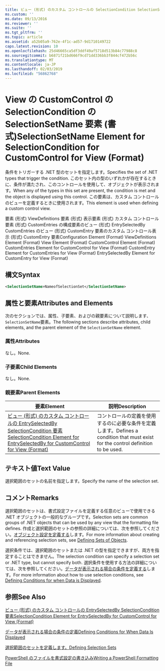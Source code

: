 ```yaml
---
title: ビュー (形式) のカスタム コントロールの SelectionCondition SelectionSetName 要素 |Microsoft Docs
ms.custom: ''
ms.date: 09/13/2016
ms.reviewer: ''
ms.suite: ''
ms.tgt_pltfrm: ''
ms.topic: article
ms.assetid: a52b05a9-762e-4f1c-ad57-9d1710149722
caps.latest.revision: 10
ms.openlocfilehash: 25d46665ca5df3ddf49af5718d513b84c77988c8
ms.sourcegitcommit: b6871f21bd666f9cd71dd336bb3f844cf472b56c
ms.translationtype: MT
ms.contentlocale: ja-JP
ms.lasthandoff: 02/03/2019
ms.locfileid: "56862768"
---
```

# <a name="selectionsetname-element-for-selectioncondition-for-customcontrol-for-view-format"></a><span data-ttu-id="0d4db-102">View の CustomControl の SelectionCondition の SelectionSetName 要素 (書式)</span><span class="sxs-lookup"><span data-stu-id="0d4db-102">SelectionSetName Element for SelectionCondition for CustomControl for View (Format)</span></span>

<span data-ttu-id="0d4db-103">条件をトリガーする .NET 型のセットを指定します。</span><span class="sxs-lookup"><span data-stu-id="0d4db-103">Specifies the set of .NET types that trigger the condition.</span></span> <span data-ttu-id="0d4db-104">このセット内の型のいずれかが存在するときに、条件が満たされ、このコントロールを使用して、オブジェクトが表示されます。</span><span class="sxs-lookup"><span data-stu-id="0d4db-104">When any of the types in this set are present, the condition is met and the object is displayed using this control.</span></span> <span data-ttu-id="0d4db-105">この要素は、カスタム コントロールのビューを定義するときに使用されます。</span><span class="sxs-lookup"><span data-stu-id="0d4db-105">This element is used when defining a custom control view.</span></span>

<span data-ttu-id="0d4db-106">要素 (形式) ViewDefinitions 要素 (形式) 表示要素 (形式) カスタム コントロール要素 (形式) CustomEntries の構成要素のビュー (形式) EntrySelectedBy CustomEntries のビュー (形式) CustomEntry 要素のカスタム コントロール表示 (形式) CustomEntry 要素</span><span class="sxs-lookup"><span data-stu-id="0d4db-106">Configuration Element (Format) ViewDefinitions Element (Format) View Element (Format) CustomControl Element (Format) CustomEntries Element for CustomControl for View (Format) CustomEntry Element for CustomEntries for View (Format) EntrySelectedBy Element for CustomEntry for View (Format)</span></span>

## <a name="syntax"></a><span data-ttu-id="0d4db-107">構文</span><span class="sxs-lookup"><span data-stu-id="0d4db-107">Syntax</span></span>

```xml
<SelectionSetName>NameofSelectionSet</SelectionSetName>
```

## <a name="attributes-and-elements"></a><span data-ttu-id="0d4db-108">属性と要素</span><span class="sxs-lookup"><span data-stu-id="0d4db-108">Attributes and Elements</span></span>

<span data-ttu-id="0d4db-109">次のセクションでは、属性、子要素、およびの親要素について説明します、`SelectionSetName`要素。</span><span class="sxs-lookup"><span data-stu-id="0d4db-109">The following sections describe attributes, child elements, and the parent element of the `SelectionSetName` element.</span></span>

### <a name="attributes"></a><span data-ttu-id="0d4db-110">属性</span><span class="sxs-lookup"><span data-stu-id="0d4db-110">Attributes</span></span>

<span data-ttu-id="0d4db-111">なし。</span><span class="sxs-lookup"><span data-stu-id="0d4db-111">None.</span></span>

### <a name="child-elements"></a><span data-ttu-id="0d4db-112">子要素</span><span class="sxs-lookup"><span data-stu-id="0d4db-112">Child Elements</span></span>

<span data-ttu-id="0d4db-113">なし。</span><span class="sxs-lookup"><span data-stu-id="0d4db-113">None.</span></span>

### <a name="parent-elements"></a><span data-ttu-id="0d4db-114">親要素</span><span class="sxs-lookup"><span data-stu-id="0d4db-114">Parent Elements</span></span>

|<span data-ttu-id="0d4db-115">要素</span><span class="sxs-lookup"><span data-stu-id="0d4db-115">Element</span></span>|<span data-ttu-id="0d4db-116">説明</span><span class="sxs-lookup"><span data-stu-id="0d4db-116">Description</span></span>|
|-------------|-----------------|
|[<span data-ttu-id="0d4db-117">ビュー (形式) のカスタム コントロールの EntrySelectedBy SelectionCondition 要素</span><span class="sxs-lookup"><span data-stu-id="0d4db-117">SelectionCondition Element for EntrySelectedBy for CustomControl for View (Format)</span></span>](./selectioncondition-element-for-entryselectedby-for-customcontrol-format.md)|<span data-ttu-id="0d4db-118">コントロールの定義を使用するのに必要な条件を定義します。</span><span class="sxs-lookup"><span data-stu-id="0d4db-118">Defines a condition that must exist for the control definition to be used.</span></span>|

## <a name="text-value"></a><span data-ttu-id="0d4db-119">テキスト値</span><span class="sxs-lookup"><span data-stu-id="0d4db-119">Text Value</span></span>

<span data-ttu-id="0d4db-120">選択範囲のセットの名前を指定します。</span><span class="sxs-lookup"><span data-stu-id="0d4db-120">Specify the name of the selection set.</span></span>

## <a name="remarks"></a><span data-ttu-id="0d4db-121">コメント</span><span class="sxs-lookup"><span data-stu-id="0d4db-121">Remarks</span></span>

<span data-ttu-id="0d4db-122">選択範囲のセットは、書式設定ファイルを定義する任意のビューで使用できる .NET オブジェクトの一般的なグループです。</span><span class="sxs-lookup"><span data-stu-id="0d4db-122">Selection sets are common groups of .NET objects that can be used by any view that the formatting file defines.</span></span> <span data-ttu-id="0d4db-123">作成と選択範囲のセットの参照の詳細については、次を参照してください。[オブジェクト設定を定義する](./defining-selection-sets.md)します。</span><span class="sxs-lookup"><span data-stu-id="0d4db-123">For more information about creating and referencing selection sets, see [Defining Sets of Objects](./defining-selection-sets.md).</span></span>

<span data-ttu-id="0d4db-124">選択条件では、選択範囲のセットまたは .NET の型を指定できますが、両方を指定することはできません。</span><span class="sxs-lookup"><span data-stu-id="0d4db-124">The selection condition can specify a selection set or .NET type, but cannot specify both.</span></span> <span data-ttu-id="0d4db-125">選択条件を使用する方法の詳細については、次を参照してください。[データが表示される場合の条件を定義する](./defining-conditions-for-displaying-data.md)します。</span><span class="sxs-lookup"><span data-stu-id="0d4db-125">For more information about how to use selection conditions, see [Defining Conditions for when Data is Displayed](./defining-conditions-for-displaying-data.md).</span></span>

## <a name="see-also"></a><span data-ttu-id="0d4db-126">参照</span><span class="sxs-lookup"><span data-stu-id="0d4db-126">See Also</span></span>

[<span data-ttu-id="0d4db-127">ビュー (形式) のカスタム コントロールの EntrySelectedBy SelectionCondition 要素</span><span class="sxs-lookup"><span data-stu-id="0d4db-127">SelectionCondition Element for EntrySelectedBy for CustomControl for View (Format)</span></span>](./selectioncondition-element-for-entryselectedby-for-customcontrol-format.md)

[<span data-ttu-id="0d4db-128">データが表示される場合の条件の定義</span><span class="sxs-lookup"><span data-stu-id="0d4db-128">Defining Conditions for When Data Is Displayed</span></span>](./defining-conditions-for-displaying-data.md)

[<span data-ttu-id="0d4db-129">選択範囲のセットを定義します。</span><span class="sxs-lookup"><span data-stu-id="0d4db-129">Defining Selection Sets</span></span>](./defining-selection-sets.md)

[<span data-ttu-id="0d4db-130">PowerShell のファイルを書式設定の書き込み</span><span class="sxs-lookup"><span data-stu-id="0d4db-130">Writing a PowerShell Formatting File</span></span>](./writing-a-powershell-formatting-file.md)
